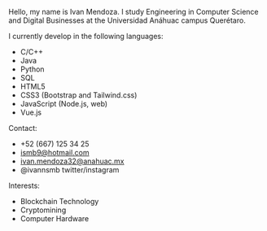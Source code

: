 Hello, my name is Ivan Mendoza.
I study Engineering in Computer Science and Digital Businesses at the Universidad Anáhuac campus Querétaro.

I currently develop in the following languages:

- C/C++
- Java
- Python
- SQL
- HTML5
- CSS3 (Bootstrap and Tailwind.css)
- JavaScript (Node.js, web)
- Vue.js
    
Contact:

- +52 (667) 125 34 25
- ismb9@hotmail.com
- ivan.mendoza32@anahuac.mx
- @ivannsmb twitter/instagram

Interests:
- Blockchain Technology
- Cryptomining
- Computer Hardware
